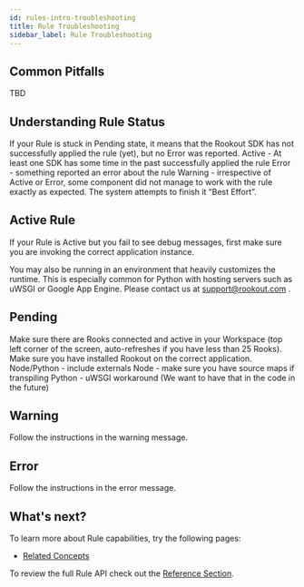```yaml
---
id: rules-intro-troubleshooting
title: Rule Troubleshooting
sidebar_label: Rule Troubleshooting
---
```


## Common Pitfalls

TBD

## Understanding Rule Status

If your Rule is stuck in Pending state, it means that the Rookout SDK has not successfully applied the rule (yet), but no Error was reported.
Active - At least one SDK has some time in the past successfully applied the rule
Error - something reported an error about the rule
Warning - irrespective of Active or Error, some component did not manage to work with the rule exactly as expected. The system attempts to finish it “Best Effort”.

## Active Rule

If your Rule is Active but you fail to see debug messages, first make sure you are invoking the correct application instance.  

You may also be running in an environment that heavily customizes the runtime. This is especially common for Python with hosting servers such as uWSGI or Google App Engine. Please contact us at support@rookout.com .

## Pending

Make sure there are Rooks connected and active in your Workspace (top left corner of the screen, auto-refreshes if you have less than 25 Rooks).
Make sure you have installed Rookout on the correct application.
Node/Python - include externals
Node - make sure you have source maps if transpiling
Python - uWSGI workaround (We want to have that in the code in the future)

## Warning

Follow the instructions in the warning message.

## Error

Follow the instructions in the error message.

## What's next?

To learn more about Rule capabilities, try the following pages:
- [Related Concepts](rules-intro-related.md)

To review the full Rule API check out the [Reference Section](rules-index.md).
